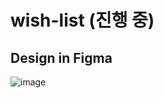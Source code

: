 # wish-list (진행 중)

## Design in Figma
![image](https://github.com/hy0417sage/travel-diary/assets/97173983/3ffefa86-a814-4b84-a857-a6ffed83eeb3)

